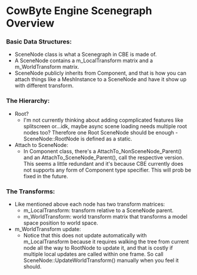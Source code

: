 # CowByte Engine Scenegraph Overview

### Basic Data Structures:
 * SceneNode class is what a Scenegraph in CBE is made of.
 * A SceneNode contains a m_LocalTransform matrix and a m_WorldTransform matrix.
 * SceneNode publicly inherits from Component, and that is how you can attach things like a MeshInstance to a SceneNode and have it show up with different transform.

### The Hierarchy:
 * Root?
    - I'm not currently thinking about adding copmplicated features like splitscreen or...idk, maybe async scene loading needs multiple root nodes too? Therefore one Root SceneNode should be enough - SceneNode::RootNode is defined as a static.
 * Attach to SceneNode:
    - In Component class, there's a AttachTo_NonSceneNode_Parent() and an AttachTo_SceneNode_Parent(), call the respective version. This seems a little redundant and it's because CBE currently does not supports any form of Component type specifier. This will prob be fixed in the future.

### The Transforms:
* Like mentioned above each node has two transform matrices:
    - m_LocalTransform: transform relative to a SceneNode parent.
    - m_WorldTransform: world transform matrix that transforms a model space position to world space. 
* m_WorldTransform update:
    - Notice that this does not update automatically with m_LocalTransform because it requires walking the tree from current node all the way to RootNode to update it, and that is costly if multiple local updates are called within one frame. So call SceneNode::UpdateWorldTransform() manually when you feel it should.
